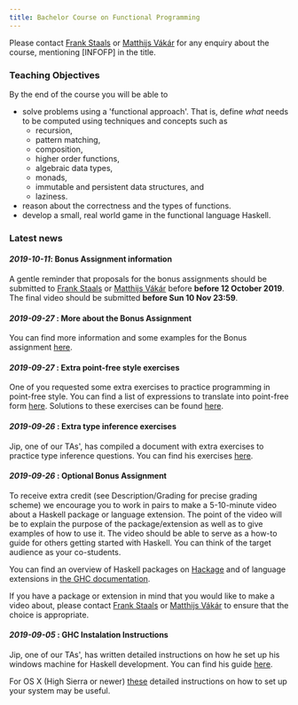 ```yaml
---
title: Bachelor Course on Functional Programming
---
```


Please contact <a href="mailto:F.Staals@uu.nl">Frank Staals</a> or <a
href="mailto:m.i.l.vakar@uu.nl">Matthijs Vákár</a> for any enquiry
about the course, mentioning [INFOFP] in the title.

### Teaching Objectives

By the end of the course you will be able to

* solve problems using a 'functional approach'. That is, define *what*
  needs to be computed using techniques and concepts such as
    - recursion,
    - pattern matching,
    - composition,
    - higher order functions,
    - algebraic data types,
    - monads,
    - immutable and persistent data structures, and
    - laziness.
* reason about the correctness and the types of functions.
* develop a small, real world game in the functional language Haskell.

### Latest news
#### *2019-10-11*: Bonus Assignment information
A gentle reminder that proposals for the bonus assignments should be
submitted to <a href="mailto:F.Staals@uu.nl">Frank Staals</a>
  or <a href="mailto:m.i.l.vakar@uu.nl">Matthijs Vákár</a> before
**before 12 October 2019**. The final video should be submitted
**before Sun 10 Nov 23:59**.


#### *2019-09-27* : More about the Bonus Assignment

You can find more information and some examples for the Bonus
assignment [here](optional.html).

#### *2019-09-27* : Extra point-free style exercises 

  One of you requested some extra exercises to practice programming in point-free style.
  You can find a list of expressions to translate into point-free form [here](practicals/pointfree.hs). Solutions to these exercises can be found [here](practicals/pointfree_solutions.hs).

#### *2019-09-26* : Extra type inference exercises 

  Jip, one of our TAs', has compiled a document with extra exercises to practice type inference questions. You can find his
  exercises [here](practicals/type-inference-exercises.pdf).



#### *2019-09-26* : Optional Bonus Assignment

  To receive extra credit (see Description/Grading for precise grading scheme)
  we encourage you to work in pairs to make a 5-10-minute video about a Haskell package or language
  extension. The point of the video will be to explain the purpose of the package/extension as well
  as to give examples of how to use it. The video should be able to serve as a how-to guide
  for others getting started with Haskell. You can think of the target audience as your co-students. 
  
  You can find an overview of Haskell packages on <a href="http://hackage.haskell.org/">Hackage</a>
  and of language extensions in <a href="https://downloads.haskell.org/~ghc/latest/docs/html/users_guide/lang.html"> the GHC documentation</a>.

  If you have a package or extension in mind that you would like to
  make a video about, please contact <a href="mailto:F.Staals@uu.nl">Frank Staals</a>
  or <a href="mailto:m.i.l.vakar@uu.nl">Matthijs Vákár</a> to ensure that the choice is 
  appropriate.



#### *2019-09-05* : GHC Instalation Instructions

  Jip, one of our TAs', has written detailed instructions on how he
  set up his windows machine for Haskell development. You can find his
  guide [here](practicals/windows_instructions.pdf).

  For OS X (High Sierra or newer)
  [these](https://medium.com/@dogwith1eye/setting-up-haskell-in-vs-code-on-macos-d2cc1ce9f60a)
  detailed instructions on how to set up your system may be useful.
